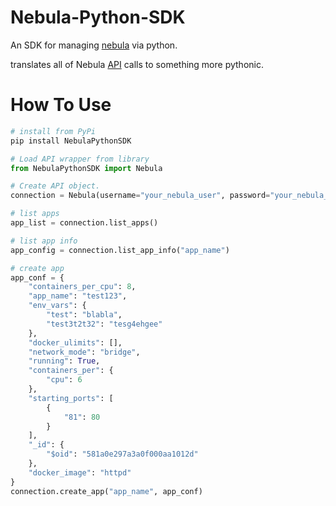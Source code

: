 # Nebula-Python-SDK
An SDK for managing [nebula](http://nebula.readthedocs.io/en/latest/) via python.

translates all of Nebula [API](http://nebula.readthedocs.io/en/latest/api/) calls to something more pythonic.

# How To Use
```python
# install from PyPi
pip install NebulaPythonSDK

# Load API wrapper from library
from NebulaPythonSDK import Nebula

# Create API object.
connection = Nebula(username="your_nebula_user", password="your_nebula_pass", host="nebula.example.com", protocol="http")

# list apps
app_list = connection.list_apps()

# list app info
app_config = connection.list_app_info("app_name")

# create app
app_conf = {
    "containers_per_cpu": 8,
    "app_name": "test123",
    "env_vars": {
        "test": "blabla",
        "test3t2t32": "tesg4ehgee"
    },
    "docker_ulimits": [],
    "network_mode": "bridge",
    "running": True,
    "containers_per": {
        "cpu": 6
    },
    "starting_ports": [
        {
            "81": 80
        }
    ],
    "_id": {
        "$oid": "581a0e297a3a0f000aa1012d"
    },
    "docker_image": "httpd"
}
connection.create_app("app_name", app_conf)
```
